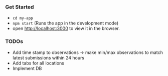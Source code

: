 ### Get Started

* `cd my-app`
* `npm start` (Runs the app in the development mode)
* open [http://localhost:3000](http://localhost:3000) to view it in the browser.

### TODOs

* Add time stamp to observations -> make min/max observations to match latest submissions within 24 hours
* Add tabs for all locations
* Implement DB
